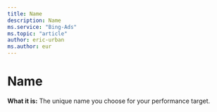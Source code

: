 ```yaml
---
title: Name
description: Name
ms.service: "Bing-Ads"
ms.topic: "article"
author: eric-urban
ms.author: eur
---
```


# Name

**What it is:**     The unique name you choose for your performance target.


